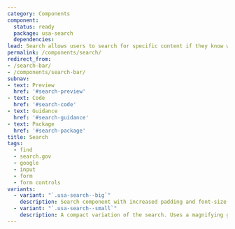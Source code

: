 ```yaml
---
category: Components
component:
  status: ready
  package: usa-search
  dependencies:
lead: Search allows users to search for specific content if they know what search terms to use or can’t find desired content in the main navigation
permalink: /components/search/
redirect_from:
- /search-bar/
- /components/search-bar/
subnav:
- text: Preview
  href: '#search-preview'
- text: Code
  href: '#search-code'
- text: Guidance
  href: '#search-guidance'
- text: Package
  href: '#search-package'
title: Search
tags:
  - find
  - search.gov
  - google
  - input
  - form
  - form controls
variants:
  - variant: "`.usa-search--big`"
    description: Search component with increased padding and font-size.
  - variant: "`.usa-search--small`"
    description: A compact variation of the search. Uses a magnifying glass icon for the submit button.
---
```


